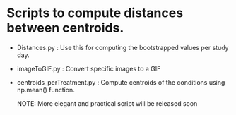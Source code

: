 # Scripts to compute distances between centroids.

- Distances.py : Use this for computing the bootstrapped values per study day. 

- imageToGIF.py : Convert specific images to a GIF

- centroids_perTreatment.py : Compute centroids of the conditions using np.mean() function.
  
  NOTE: More elegant and practical script will be released soon

